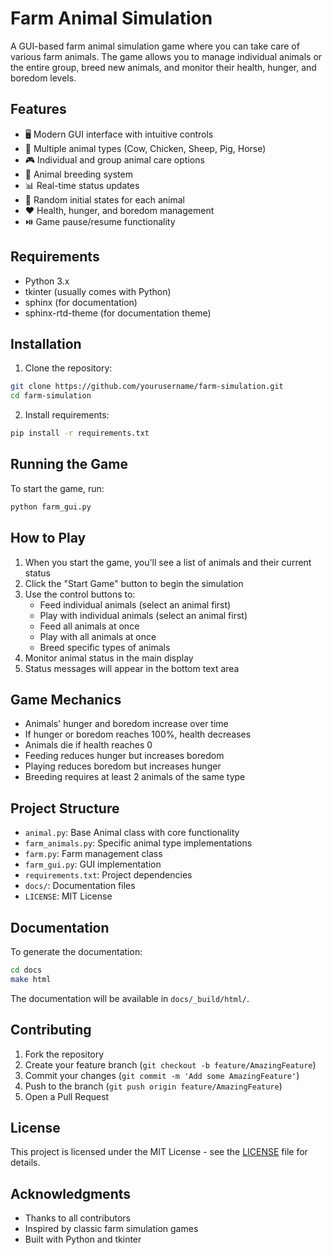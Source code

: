 # Farm Animal Simulation

A GUI-based farm animal simulation game where you can take care of various farm animals. The game allows you to manage individual animals or the entire group, breed new animals, and monitor their health, hunger, and boredom levels.

## Features

- 🖥️ Modern GUI interface with intuitive controls
- 🐄 Multiple animal types (Cow, Chicken, Sheep, Pig, Horse)
- 🎮 Individual and group animal care options
- 👶 Animal breeding system
- 📊 Real-time status updates
- 🎲 Random initial states for each animal
- ❤️ Health, hunger, and boredom management
- ⏯️ Game pause/resume functionality

## Requirements

- Python 3.x
- tkinter (usually comes with Python)
- sphinx (for documentation)
- sphinx-rtd-theme (for documentation theme)

## Installation

1. Clone the repository:
```bash
git clone https://github.com/yourusername/farm-simulation.git
cd farm-simulation
```

2. Install requirements:
```bash
pip install -r requirements.txt
```

## Running the Game

To start the game, run:
```bash
python farm_gui.py
```

## How to Play

1. When you start the game, you'll see a list of animals and their current status
2. Click the "Start Game" button to begin the simulation
3. Use the control buttons to:
   - Feed individual animals (select an animal first)
   - Play with individual animals (select an animal first)
   - Feed all animals at once
   - Play with all animals at once
   - Breed specific types of animals
4. Monitor animal status in the main display
5. Status messages will appear in the bottom text area

## Game Mechanics

- Animals' hunger and boredom increase over time
- If hunger or boredom reaches 100%, health decreases
- Animals die if health reaches 0
- Feeding reduces hunger but increases boredom
- Playing reduces boredom but increases hunger
- Breeding requires at least 2 animals of the same type

## Project Structure

- `animal.py`: Base Animal class with core functionality
- `farm_animals.py`: Specific animal type implementations
- `farm.py`: Farm management class
- `farm_gui.py`: GUI implementation
- `requirements.txt`: Project dependencies
- `docs/`: Documentation files
- `LICENSE`: MIT License

## Documentation

To generate the documentation:
```bash
cd docs
make html
```

The documentation will be available in `docs/_build/html/`.

## Contributing

1. Fork the repository
2. Create your feature branch (`git checkout -b feature/AmazingFeature`)
3. Commit your changes (`git commit -m 'Add some AmazingFeature'`)
4. Push to the branch (`git push origin feature/AmazingFeature`)
5. Open a Pull Request

## License

This project is licensed under the MIT License - see the [LICENSE](LICENSE) file for details.

## Acknowledgments

- Thanks to all contributors
- Inspired by classic farm simulation games
- Built with Python and tkinter 
